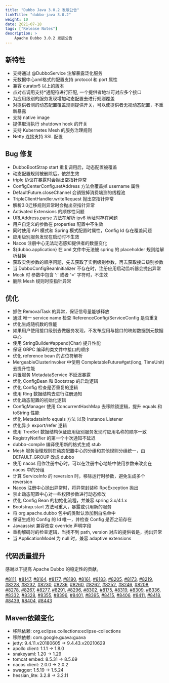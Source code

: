 ```yaml
---
title: "Dubbo Java 3.0.2 发版公告"
linkTitle: "dubbo-java 3.0.2"
weight: 10
date: 2021-07-18
tags: ["Release Notes"]
description: >
    Apache Dubbo 3.0.2 发版公告
---
```


## 新特性
- 支持通过 @DubboService 注解暴露泛化服务
- 元数据中心xml格式的配置支持 protocol 和 port 属性
- 兼容 curator5 以上的版本
- 点对点调用支持*通配符进行匹配, 一个提供者地址可对应多个接口
- 为应用级别的服务发现增加动态配置去进行规则覆盖
- 对提供者测的动态配置覆盖规则提供开关，可以使提供者无视动态配置，不重新暴露
- 支持 native image
- 提供取消执行 shutdown hook 的开关
- 支持 Kubernetes Mesh 的服务治理规则
- Netty 连接支持 SSL 配置

## Bug 修复
- DubboBootStrap start 重复调用后，动态配置被覆盖
- 动态配置规则被删除后，依然生效
- triple 协议在暴露时会抛出空指针异常
- ConfigCenterConfig.setAddress 方法会覆盖掉 username 属性
- DefaultFuture.closeChannel 会销毁掉消费端测的线程池
- TripleClientHandler.writeRequest 抛出空指针异常
- 解析3.0迁移规则异常时会抛出空指针异常
- Activated Extensions 的顺序性问题
- URLAddress.parse 方法在解析 ipv6 地址时存在问题
- 用户自定义的参数在 properties 配置中不生效
- 同时使用 API 模式和 Spring 模式配置时属性，Config Id 存在覆盖问题
- 应用级别服务发现在启动时不生效
- Nacos 注册中心无法动态感知提供者的数量变化
- ${dubbo.application} 在 xml 文件中无法被 spring 的 placeholder 规则给解析替换
- 获取实例参数的顺序问题，先去获取了实例级别参数，再去获取接口级别参数
- 当 DubboConfigBeanInitializer 不存在时，注册应用启动监听器会抛出异常
- Mock 时 参数中包含 ':' 或者 '=' 字符时，不生效
- 删除 Mesh 规则时空指针异常

## 优化
- 抓住 RemovalTask 的异常，保证信号量能够释放
- 通过 唯一 service name 检查 ReferenceConfig/ServiceConfig 是否重复
- 优化生成随机数的性能
- 如果用户使用接口级别去做服务发现，不发布应用与接口的映射数据到元数据中心
- 使用 StringBuilder#append(Char) 提升性能
- 保证 GRPC 编译的类文件中接口的顺序
- 优化 reference bean 的占位符解析
- MergeableClusterInvoker 中使用 CompletableFuture#get(long, TimeUnit) 去提升性能
- 内置服务 MetadataService 不延迟暴露
- 优化 ConfigBean 和 Bootstrap 的启动逻辑
- 优化 Config 检查是否重复的逻辑
- 使用 Ring 数据结构去进行注册通知
- 优化动态配置的初始化逻辑
- ConfigManager 使用 ConcurrentHashMap 去移除锁逻辑，提升 equals 和 toString 性能
- 优化 MetadataInfo equals 方法 以及 Instance Listener
- 优化异步 export/refer 逻辑
- 使用 TreeSet 数据结构保证应用级别服务发现时应用名称的顺序一致
- RegistryNotifier 的第一个十次通知不延迟
- dubbo-compile 编译使用新的格式生成 stub
- Mesh 服务治理规则在动态配置中心的分组和其他规则分组统一，由 DEFAULT_GROUP 改成 dubbo
- 使用 nacos 用作注册中心时，可以在注册中心地址中使用参数来改变在 nacos 中的分组
- 计算 ServiceInfo 的 reversion 时，移除运行时参数，避免生成多个 reversion
- Nacos 注册中心抛出异常时，将异常封装称 RpcException 抛出
- 禁止动态配置中心对一些权限参数进行动态修改
- 优化 Config Bean 的初始化流程，并兼容 spring 3.x/4.1.x
- Bootstrap.start 方法可重入，暴露或引用新的服务
- 将 org.apache.dubbo 包中的类默认添加到白名单中
- 保证生成的 Config 的 Id 唯一，并检查 Config 是否之前存在
- Javaassist 兼容改变 override 声明字段
- 重构解码时的检查逻辑，当找不到 path, version 对应的提供者是，抛出异常
- 当 ApplicationModel 为 null 时，兼容 adaptive extensions

## 代码质量提升

感谢以下提高 Apache Dubbo 的稳定性的贡献。

[#8111](https://github.com/apache/dubbo/pull/8111), 
[#8147](https://github.com/apache/dubbo/pull/8147), 
[#8164](https://github.com/apache/dubbo/pull/8164), 
[#8177](https://github.com/apache/dubbo/pull/8177), 
[#8180](https://github.com/apache/dubbo/pull/8180), 
[#8161](https://github.com/apache/dubbo/pull/8161), 
[#8183](https://github.com/apache/dubbo/pull/8183), 
[#8205](https://github.com/apache/dubbo/pull/8205),
[#8173](https://github.com/apache/dubbo/pull/8173),
[#8219](https://github.com/apache/dubbo/pull/8219), 
[#8228](https://github.com/apache/dubbo/pull/8228), 
[#8232](https://github.com/apache/dubbo/pull/8232), 
[#8230](https://github.com/apache/dubbo/pull/8230), 
[#8236](https://github.com/apache/dubbo/pull/8236), 
[#8260](https://github.com/apache/dubbo/pull/8260), 
[#8262](https://github.com/apache/dubbo/pull/8262), 
[#8252](https://github.com/apache/dubbo/pull/8252), 
[#8246](https://github.com/apache/dubbo/pull/8246), 
[#8208](https://github.com/apache/dubbo/pull/8208), 
[#8278](https://github.com/apache/dubbo/pull/8278), 
[#8267](https://github.com/apache/dubbo/pull/8267), 
[#8277](https://github.com/apache/dubbo/pull/8277), 
[#8291](https://github.com/apache/dubbo/pull/8291), 
[#8296](https://github.com/apache/dubbo/pull/8296), 
[#8302](https://github.com/apache/dubbo/pull/8302), 
[#8175](https://github.com/apache/dubbo/pull/8175), 
[#8319](https://github.com/apache/dubbo/pull/8319), 
[#8309](https://github.com/apache/dubbo/pull/8309), 
[#8336](https://github.com/apache/dubbo/pull/8336), 
[#8332](https://github.com/apache/dubbo/pull/8332), 
[#8328](https://github.com/apache/dubbo/pull/8328), 
[#8355](https://github.com/apache/dubbo/pull/8355), 
[#8396](https://github.com/apache/dubbo/pull/8396), 
[#8401](https://github.com/apache/dubbo/pull/8401), 
[#8395](https://github.com/apache/dubbo/pull/8395), 
[#8415](https://github.com/apache/dubbo/pull/8415), 
[#8406](https://github.com/apache/dubbo/pull/8406), 
[#8411](https://github.com/apache/dubbo/pull/8411), 
[#8418](https://github.com/apache/dubbo/pull/8418), 
[#8439](https://github.com/apache/dubbo/pull/8439), 
[#8404](https://github.com/apache/dubbo/pull/8404), 
[#8443](https://github.com/apache/dubbo/pull/8443)


## Maven依赖变化
- 移除依赖: org.eclipse.collections:eclipse-collections
- 移除依赖: com.google.guava:guava
- jetty: 9.4.11.v20180605 -> 9.4.43.v20210629
- apollo client: 1.1.1 -> 1.8.0
- snakeyaml: 1.20 -> 1.29
- tomcat embed: 8.5.31 -> 8.5.69
- nacos client: 2.0.0 -> 2.0.2
- swagger: 1.5.19 -> 1.5.24
- hessian_lite: 3.2.8 -> 3.2.11

